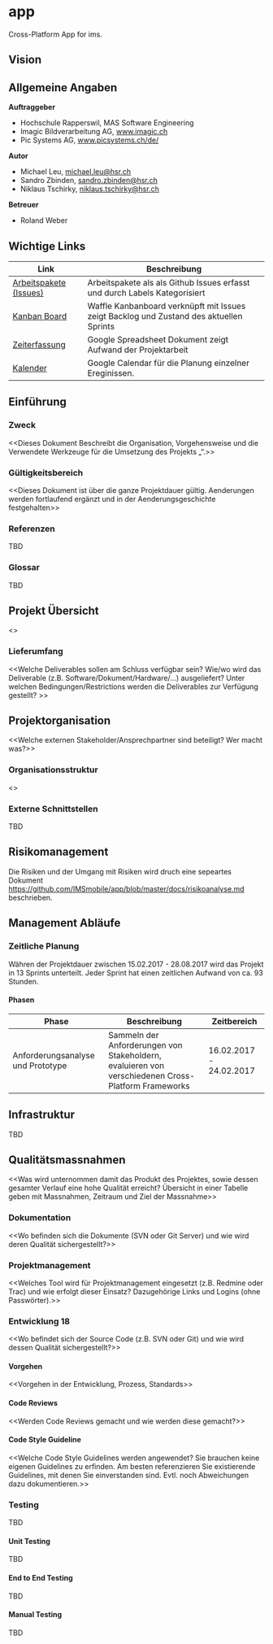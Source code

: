# app
Cross-Platform App for ims.

## Vision

## Allgemeine Angaben

**Auftraggeber**
- Hochschule Rapperswil, MAS Software Engineering
- Imagic Bildverarbeitung AG, www.imagic.ch
- Pic Systems AG, www.picsystems.ch/de/

**Autor**
- Michael Leu, michael.leu@hsr.ch
- Sandro Zbinden, sandro.zbinden@hsr.ch
- Niklaus Tschirky, niklaus.tschirky@hsr.ch

**Betreuer**
- Roland Weber

## Wichtige Links 

| Link        | Beschreibung |
| ------------- |-------------|
| [Arbeitspakete (Issues)](https://github.com/IMSmobile/app/issues?utf8=%E2%9C%93&q=)      | Arbeitspakete als als Github Issues erfasst und durch Labels Kategorisiert|
| [Kanban Board](https://waffle.io/IMSmobile/app)| Waffle Kanbanboard verknüpft mit Issues zeigt Backlog und Zustand des aktuellen Sprints|
| [Zeiterfassung](https://docs.google.com/spreadsheets/d/1wPmgUyEP-KACbgbScPLBRBLKIGRuS5j_b-cGsaogbYE/edit?usp=sharing)| Google Spreadsheet Dokument zeigt Aufwand der Projektarbeit|
| [Kalender](https://calendar.google.com/calendar/embed?src=3k1v67336orm53otamk6e4s1rc%40group.calendar.google.com&ctz=Europe/Paris) | Google Calendar für die Planung einzelner Ereginissen.


## Einführung
### Zweck
<<Dieses Dokument Beschreibt die Organisation, Vorgehensweise und die Verwendete Werkzeuge für die Umsetzung des Projekts „<MUSTERPROJEKT>“.>>
### Gültigkeitsbereich
<<Dieses Dokument ist über die ganze Projektdauer gültig. Aenderungen werden fortlaufend ergänzt und in der Aenderungsgeschichte festgehalten>>
### Referenzen
TBD
### Glossar	
TBD

## Projekt Übersicht
<<Projektbeschreibung>>
### Lieferumfang
<<Welche Deliverables sollen am Schluss verfügbar sein? Wie/wo wird das Deliverable (z.B. Software/Dokument/Hardware/…) ausgeliefert? Unter welchen Bedingungen/Restrictions werden die Deliverables zur Verfügung gestellt? >>

## Projektorganisation
<<Welche externen Stakeholder/Ansprechpartner sind beteiligt? Wer macht was?>>
### Organisationsstruktur
<<Organigramm>>
### Externe Schnittstellen
TBD

## Risikomanagement

Die Risiken und der Umgang mit Risiken wird druch eine sepeartes Dokument https://github.com/IMSmobile/app/blob/master/docs/risikoanalyse.md beschrieben. 

## Management Abläufe

### Zeitliche Planung
Währen der Projektdauer zwischen 15.02.2017 - 28.08.2017 wird das Projekt in 13 Sprints unterteilt. Jeder Sprint hat einen zeitlichen Aufwand von ca. 93 Stunden.

#### Phasen

| Phase        | Beschreibung | Zeitbereich |
| ------------- |-------------|-------------|
| Anforderungsanalyse und Prototype | Sammeln der Anforderungen von Stakeholdern, evaluieren von verschiedenen Cross-Platform Frameworks | 16.02.2017 - 24.02.2017 |

## Infrastruktur
TBD
## Qualitätsmassnahmen
<<Was wird unternommen damit das Produkt des Projektes, sowie dessen gesamter Verlauf eine hohe Qualität erreicht? Übersicht in einer Tabelle geben mit Massnahmen, Zeitraum und Ziel der Massnahme>>
### Dokumentation
<<Wo befinden sich die Dokumente (SVN oder Git Server) und wie wird deren Qualität sichergestellt?>>
### Projektmanagement
<<Welches Tool wird für Projektmanagement eingesetzt (z.B. Redmine oder Trac) und wie erfolgt dieser Einsatz? Dazugehörige Links und Logins (ohne Passwörter).>>
### Entwicklung	18
<<Wo befindet sich der Source Code (z.B. SVN oder Git) und wie wird dessen Qualität sichergestellt?>>
#### Vorgehen
<<Vorgehen in der Entwicklung, Prozess, Standards>>
#### Code Reviews
<<Werden Code Reviews gemacht und wie werden diese gemacht?>>
#### Code Style Guideline
<<Welche Code Style Guidelines werden angewendet? Sie brauchen keine eigenen Guidelines zu erfinden. Am besten referenzieren Sie existierende Guidelines, mit denen Sie einverstanden sind. Evtl. noch Abweichungen dazu dokumentieren.>>
### Testing
TBD
#### Unit Testing
TBD
#### End to End Testing
TBD
#### Manual Testing
TBD
